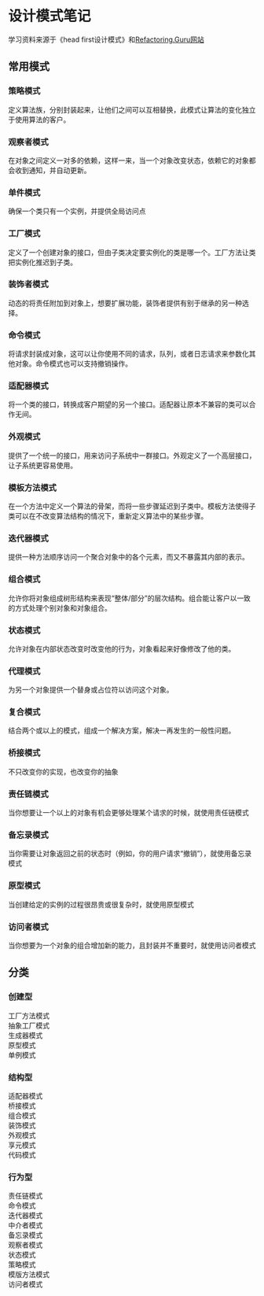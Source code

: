 # 设计模式笔记

学习资料来源于《head first设计模式》和[Refactoring.Guru网站](https://refactoringguru.cn/) 

## 常用模式
### 策略模式  
定义算法族，分别封装起来，让他们之间可以互相替换，此模式让算法的变化独立于使用算法的客户。
### 观察者模式
在对象之间定义一对多的依赖，这样一来，当一个对象改变状态，依赖它的对象都会收到通知，并自动更新。
### 单件模式
确保一个类只有一个实例，并提供全局访问点
### 工厂模式
定义了一个创建对象的接口，但由子类决定要实例化的类是哪一个。工厂方法让类把实例化推迟到子类。
### 装饰者模式
动态的将责任附加到对象上，想要扩展功能，装饰者提供有别于继承的另一种选择。
### 命令模式
将请求封装成对象，这可以让你使用不同的请求，队列，或者日志请求来参数化其他对象。命令模式也可以支持撤销操作。
### 适配器模式
将一个类的接口，转换成客户期望的另一个接口。适配器让原本不兼容的类可以合作无间。
### 外观模式
提供了一个统一的接口，用来访问子系统中一群接口。外观定义了一个高层接口，让子系统更容易使用。
### 模板方法模式
在一个方法中定义一个算法的骨架，而将一些步骤延迟到子类中。模板方法使得子类可以在不改变算法结构的情况下，重新定义算法中的某些步骤。
### 迭代器模式
提供一种方法顺序访问一个聚合对象中的各个元素，而又不暴露其内部的表示。
### 组合模式
允许你将对象组成树形结构来表现“整体/部分”的层次结构。组合能让客户以一致的方式处理个别对象和对象组合。
### 状态模式
允许对象在内部状态改变时改变他的行为，对象看起来好像修改了他的类。
### 代理模式
为另一个对象提供一个替身或占位符以访问这个对象。
### 复合模式
结合两个或以上的模式，组成一个解决方案，解决一再发生的一般性问题。
### 桥接模式
不只改变你的实现，也改变你的抽象
### 责任链模式
当你想要让一个以上的对象有机会更够处理某个请求的时候，就使用责任链模式
### 备忘录模式
当你需要让对象返回之前的状态时（例如，你的用户请求“撤销”），就使用备忘录模式
### 原型模式
当创建给定的实例的过程很昂贵或很复杂时，就使用原型模式
### 访问者模式
当你想要为一个对象的组合增加新的能力，且封装并不重要时，就使用访问者模式

## 分类
### 创建型
工厂方法模式  
抽象工厂模式  
生成器模式  
原型模式  
单例模式  

### 结构型
适配器模式  
桥接模式  
组合模式  
装饰模式  
外观模式  
享元模式  
代码模式  

### 行为型
责任链模式  
命令模式  
迭代器模式  
中介者模式  
备忘录模式  
观察者模式  
状态模式  
策略模式  
模版方法模式  
访问者模式  



